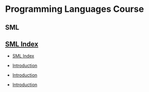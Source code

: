 # Programming Languages Course

## SML
## [SML Index](./Material/Tutorials/sml/)
* [SML Index](./Material/Tutorials/sml/)

* [Introduction](./Material/Tutorials/sml/introduction.md)
 
* [Introduction](Material/Tutorials/sml/introduction.md)
* [Introduction](Material/Tutorials/sml/introduction.md)

